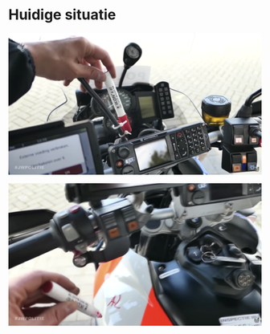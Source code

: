 # Huidige situatie

![](<../.gitbook/assets/image (11).png>)

![](<../.gitbook/assets/image (6).png>)
